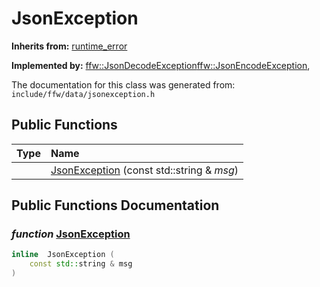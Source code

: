 JsonException
===================================


**Inherits from:** [runtime_error]()

**Implemented by:** [ffw::JsonDecodeException](ffw_JsonDecodeException.html)[ffw::JsonEncodeException](ffw_JsonEncodeException.html), 

The documentation for this class was generated from: `include/ffw/data/jsonexception.h`



## Public Functions

| Type | Name |
| -------: | :------- |
|   | [JsonException](#5c2eb7b1) (const std::string & _msg_)  |


## Public Functions Documentation

### _function_ <a id="5c2eb7b1" href="#5c2eb7b1">JsonException</a>

```cpp
inline  JsonException (
    const std::string & msg
) 
```





